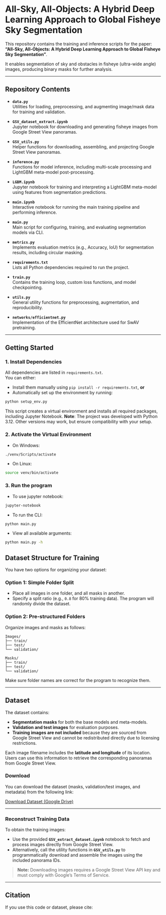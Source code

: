 # All-Sky, All-Objects: A Hybrid Deep Learning Approach to Global Fisheye Sky Segmentation

This repository contains the training and inference scripts for the paper:  
**“All-Sky, All-Objects: A Hybrid Deep Learning Approach to Global Fisheye Sky Segmentation”**.  

It enables segmentation of sky and obstacles in fisheye (ultra-wide angle) images, producing binary masks for further analysis.

---

## Repository Contents

- **`data.py`**  
  Utilities for loading, preprocessing, and augmenting image/mask data for training and validation.

- **`GSV_dataset_extract.ipynb`**  
  Jupyter notebook for downloading and generating fisheye images from Google Street View panoramas.

- **`GSV_utils.py`**  
  Helper functions for downloading, assembling, and projecting Google Street View panoramas.

- **`inference.py`**  
  Functions for model inference, including multi-scale processing and LightGBM meta-model post-processing.

- **`LGBM.ipynb`**  
  Jupyter notebook for training and interpreting a LightGBM meta-model using features from segmentation predictions.

- **`main.ipynb`**  
  Interactive notebook for running the main training pipeline and performing inference.

- **`main.py`**  
  Main script for configuring, training, and evaluating segmentation models via CLI.

- **`metrics.py`**  
  Implements evaluation metrics (e.g., Accuracy, IoU) for segmentation results, including circular masking.

- **`requirements.txt`**  
  Lists all Python dependencies required to run the project.

- **`train.py`**  
  Contains the training loop, custom loss functions, and model checkpointing.

- **`utils.py`**  
  General utility functions for preprocessing, augmentation, and reproducibility.

- **`networks/efficientnet.py`**  
  Implementation of the EfficientNet architecture used for SwAV pretraining.

---

## Getting Started

### 1. Install Dependencies

All dependencies are listed in `requirements.txt`.  
You can either:  
- Install them manually using `pip install -r requirements.txt`, **or**  
- Automatically set up the environment by running:  

```bash
python setup_env.py
```
This script creates a virtual environment and installs all required packages, including Jupyter Notebook.
**Note**: The project was developed with Python 3.12. Other versions may work, but ensure compatibility with your setup.

### 2. Activate the Virtual Environment

- On Windows:
```bash
./venv/Scripts/activate
```

- On Linux:
```bash
source venv/bin/activate
```

### 3. Run the program

- To use jupyter notebook:
```bash
jupyter-notebook
```

- To run the CLI:
```bash
python main.py
```

- View all available arguments:
```bash
python main.py -h
```

## Dataset Structure for Training

You have two options for organizing your dataset:

### Option 1: Simple Folder Split

- Place all images in one folder, and all masks in another.
- Specify a split ratio (e.g., `0.8` for 80% training data). The program will randomly divide the dataset.

### Option 2: Pre-structured Folders

Organize images and masks as follows:
```
Images/
├── train/
├── test/
└── validation/

Masks/
├── train/
├── test/
└── validation/
```
Make sure folder names are correct for the program to recognize them.

---

## Dataset

The dataset contains:  
- **Segmentation masks** for both the base models and meta-models.  
- **Validation and test images** for evaluation purposes.  
- **Training images are not included** because they are sourced from Google Street View and cannot be redistributed directly due to licensing restrictions.  

Each image filename includes the **latitude and longitude** of its location. Users can use this information to retrieve the corresponding panoramas from Google Street View.  

### Download
You can download the dataset (masks, validation/test images, and metadata) from the following link:  

[Download Dataset (Google Drive)](https://drive.google.com/drive/folders/1PnKakX55PCW72MTsl-TXBb6TM5EOUejA?usp=drive_link)

---

### Reconstruct Training Data
To obtain the training images:  
- Use the provided **`GSV_extract_dataset.ipynb`** notebook to fetch and process images directly from Google Street View.  
- Alternatively, call the utility functions in **`GSV_utils.py`** to programmatically download and assemble the images using the included panorama IDs.  

> **Note:** Downloading images requires a Google Street View API key and must comply with Google’s Terms of Service.

---

## Citation

If you use this code or dataset, please cite:
